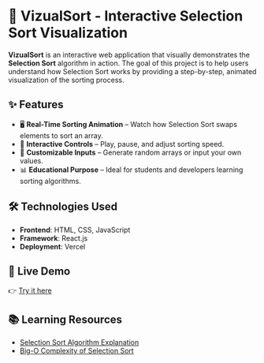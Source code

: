 

# 🎨 VizualSort - Interactive Selection Sort Visualization  

**VizualSort** is an interactive web application that visually demonstrates the **Selection Sort** algorithm in action. The goal of this project is to help users understand how Selection Sort works by providing a step-by-step, animated visualization of the sorting process.  

## ✨ Features  

- 🖥️ **Real-Time Sorting Animation** – Watch how Selection Sort swaps elements to sort an array.  
- 🎨 **Interactive Controls** – Play, pause, and adjust sorting speed.  
- 🔢 **Customizable Inputs** – Generate random arrays or input your own values.  
- 📊 **Educational Purpose** – Ideal for students and developers learning sorting algorithms.  

## 🛠️ Technologies Used  

- **Frontend**: HTML, CSS, JavaScript  
- **Framework**: React.js  
- **Deployment**: Vercel  

## 🚀 Live Demo  

👉 [Try it here](https://vizual-sort.vercel.app/selection)  



## 📚 Learning Resources  

- [Selection Sort Algorithm Explanation](https://en.wikipedia.org/wiki/Selection_sort)  
- [Big-O Complexity of Selection Sort](https://www.geeksforgeeks.org/selection-sort/)  

